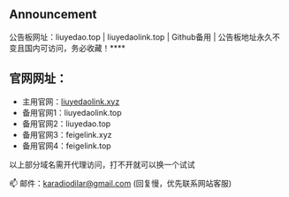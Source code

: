 ## Announcement
公告板网址：liuyedao.top | liuyedaolink.top | Github备用 | 公告板地址永久不变且国内可访问，务必收藏！****
<!---
winlookbit/winlookbit is a ✨ special ✨ repository because its `README.md` (this file) appears on your GitHub profile.
You can click the Preview link to take a look at your changes.
--->
## 官网网址：
- 主用官网：[liuyedaolink.xyz](https://liuyedaolink.xyz/)
- 备用官网1：liuyedaolink.top
- 备用官网2：liuyedao.top
- 备用官网3：feigelink.xyz
- 备用官网4：feigelink.top

以上部分域名需开代理访问，打不开就可以换一个试试

📫 邮件：karadiodilar@gmail.com (回复慢，优先联系网站客服)
